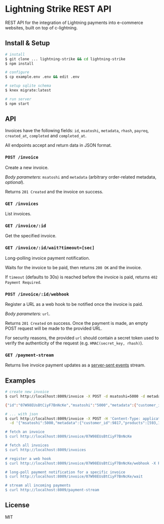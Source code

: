 # Lightning Strike REST API

REST API for the integration of Lightning payments into e-commerce websites, built on top of c-lightning.

## Install & Setup

```bash
# install
$ git clone ... lightning-strike && cd lightning-strike
$ npm install

# configure
$ cp example.env .env && edit .env

# setup sqlite schema
$ knex migrate:latest

# run server
$ npm start
```

## API

Invoices have the following fields: `id`, `msatoshi`, `metadata`, `rhash`, `payreq`, `created_at`, `completed` and `completed_at`.

All endpoints accept and return data in JSON format.

### `POST /invoice`

Create a new invoice.

*Body parameters*: `msatoshi` and `metadata` (arbitrary order-related metadata, *optional*).

Returns `201 Created` and the invoice on success.

### `GET /invoices`

List invoices.

### `GET /invoice/:id`

Get the specified invoice.

### `GET /invoice/:id/wait?timeout=[sec]`

Long-polling invoice payment notification.

Waits for the invoice to be paid, then returns `200 OK` and the invoice.

If `timeout` (defaults to 30s) is reached before the invoice is paid, returns `402 Payment Required`.

### `POST /invoice/:id/webhook`

Register a URL as a web hook to be notified once the invoice is paid.

*Body parameters:* `url`.

Returns `201 Created` on success. Once the payment is made, an empty POST request will be made to the provided URL.

For security reasons, the provided `url` should contain a secret token used to verify the authenticity of the request (e.g. `HMAC(secret_key, rhash)`).

### `GET /payment-stream`

Returns live invoice payment updates as a [server-sent events](https://developer.mozilla.org/en-US/docs/Web/API/Server-sent_events/Using_server-sent_events) stream.

## Examples

```bash
# create new invoice
$ curl http://localhost:8009/invoice -X POST -d msatoshi=5000 -d metadata[customer_id]=9817 -d metadata[product_id]=7189

{"id":"07W98EUsBtCiyF7BnNcKe","msatoshi":"5000","metadata":{"customer_id":9817,"product_id":7189},"rhash":"3e449cc84d6b2b39df8e375d3cec0d2910e822346f782dc5eb97fea595c175b5","payreq":"lntb500n1pdq55z6pp58ezfejzddv4nnhuwxawnemqd9ygwsg35dauzm30tjll2t9wpwk6sdq0d3hz6um5wf5kkegcqpxpc06kpsp56fjh0jslhatp6kzmp8yxsgdjcfqqckdrrv0n840zqpx496qu5xenrzedlyatesl98dzdt5qcgkjd3l6vhax425jetq2h3gqz2enhk","completed":false,"created_at":1510625370087}

# ... with json
$ curl http://localhost:8009/invoice -X POST -H 'Content-Type: application/json' \
  -d '{"msatoshi":5000,"metadata":{"customer_id":9817,"products":[593,182]}

# fetch an invoice
$ curl http://localhost:8009/invoice/07W98EUsBtCiyF7BnNcKe

# fetch all invoices
$ curl http://localhost:8009/invoices

# register a web hook
$ curl http://localhost:8009/invoice/07W98EUsBtCiyF7BnNcKe/webhook -X POST -d url=https://requestb.in/pfqcmgpf

# long-poll payment notification for a specific invoice
$ curl http://localhost:8009/invoice/07W98EUsBtCiyF7BnNcKe/wait

# stream all incoming payments
$ curl http://localhost:8009/payment-stream
```

## License

MIT
